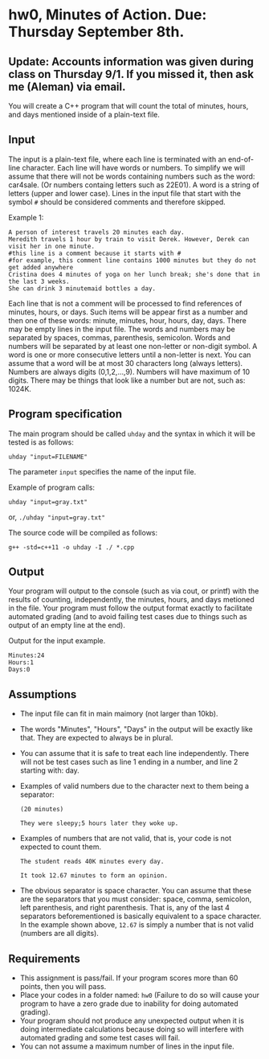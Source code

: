 # hw0, Minutes of Action. Due: Thursday September 8th.

## Update: Accounts information was given during class on Thursday 9/1. If you missed it, then ask me (Aleman) via email.

You will create a C++ program that will count the total of minutes, hours, and days mentioned inside of a plain-text file.

## Input 

The input is a plain-text file, where each line is terminated with an end-of-line character.
Each line will have words or numbers.
To simplify we will assume that there will not be words containing numbers such as the word: car4sale. (Or numbers containg letters such as 22E01). A word is a string of letters (upper and lower case).
Lines in the input file that start with the symbol `#` should be considered comments and therefore skipped.

Example 1:

    A person of interest travels 20 minutes each day.
    Meredith travels 1 hour by train to visit Derek. However, Derek can visit her in one minute.
    #this line is a comment because it starts with #
    #for example, this comment line contains 1000 minutes but they do not get added anywhere
    Cristina does 4 minutes of yoga on her lunch break; she's done that in the last 3 weeks. 
    She can drink 3 minutemaid bottles a day.

Each line that is not a comment will be processed to find references of minutes, hours, or days.
Such items will be appear first as a number and then one of these words: minute, minutes, hour, hours, day, days.
There may be empty lines in the input file.
The words and numbers may be separated by spaces, commas, parenthesis, semicolon. Words and numbers will be separated by at least one non-letter or non-digit symbol. A word is one or more consecutive letters until a non-letter is next.
You can assume that a word will be at most 30 characters long (always letters). Numbers are always digits (0,1,2,...,9). Numbers will have maximum of 10 digits. There may be things that look like a number but are not, such as: 1024K.

## Program specification

The main program should be called `uhday` and the syntax in which it will be tested is as follows:

`uhday "input=FILENAME"`

The parameter `input` specifies the name of the input file.

Example of program calls:

`uhday "input=gray.txt"`

or, `./uhday "input=gray.txt"`

The source code will be compiled as follows:

`g++ -std=c++11 -o uhday -I ./ *.cpp`

## Output

Your program will output to the console (such as via cout, or printf) with the results of counting, independently, the minutes, hours, and days metioned in the file.
Your program must follow the output format exactly to facilitate automated grading (and to avoid failing test cases due to things such as output of an empty line at the end).

Output for the input example.

    Minutes:24
    Hours:1
    Days:0

## Assumptions

* The input file can fit in main maimory (not larger than 10kb).
* The words "Minutes", "Hours", "Days" in the output will be exactly like that. They are expected to always be in plural.
* You can assume that it is safe to treat each line independently. There will not be test cases such as line 1 ending in a number, and line 2 starting with: day. 
* Examples of valid numbers due to the character next to them being a separator: 

    `(20 minutes)`

    `They were sleepy;5 hours later they woke up.`

* Examples of numbers that are not valid, that is, your code is not expected to count them.

    `The student reads 40K minutes every day.`

    `It took 12.67 minutes to form an opinion.`

* The obvious separator is space character. You can assume that these are the separators that you must consider: space, comma, semicolon, left parenthesis, and right parenthesis. That is, any of the last 4 separators beforementioned is basically equivalent to a space character. In the example shown above, `12.67` is simply a number that is not valid (numbers are all digits). 

## Requirements

* This assignment is pass/fail. If your program scores more than 60 points, then you will pass. 
* Place your codes in a folder named: `hw0` (Failure to do so will cause your program to have a zero grade due to inability for doing automated grading).
* Your program should not produce any unexpected output when it is doing intermediate calculations because doing so will interfere with automated grading and some test cases will fail.
* You can not assume a maximum number of lines in the input file.
